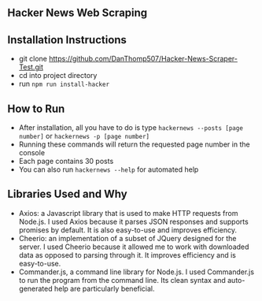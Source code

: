 ## Hacker News Web Scraping

## Installation Instructions
* git clone https://github.com/DanThomp507/Hacker-News-Scraper-Test.git
* cd into project directory
* run `npm run install-hacker`

## How to Run

* After installation, all you have to do is type `hackernews
--posts [page number]` or `hackernews -p [page number]`
* Running these commands will return the requested page number in the console
* Each page contains 30 posts
* You can also run `hackernews --help` for automated help

## Libraries Used and Why
- Axios: a Javascript library that is used to make HTTP requests from Node.js.
I used Axios because it parses JSON responses and supports promises by default.
It is also easy-to-use and improves efficiency.
- Cheerio: an implementation of a subset of JQuery designed for the server.
I used Cheerio because it allowed me to work with downloaded data as opposed to
parsing through it. It improves efficiency and is easy-to-use.
- Commander.js, a command line library for Node.js. I used Commander.js
to run the program from the command line. Its clean syntax and
auto-generated help are particularly beneficial.

